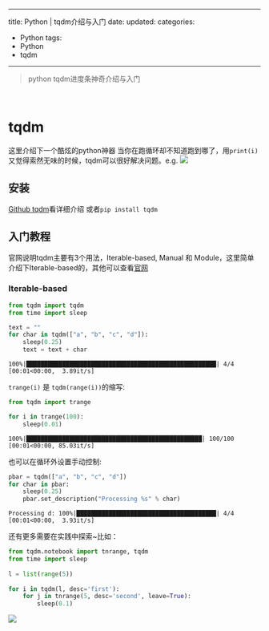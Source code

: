 
---
 title: Python | tqdm介绍与入门
 date: 
 updated: 
 categories:
 - Python
 tags:
 - Python
 - tqdm
---
>python tqdm进度条神奇介绍与入门
<!--less-->
﻿

# tqdm
这里介绍下一个酷炫的python神器
当你在跑循环却不知道跑到哪了，用`print(i)`又觉得索然无味的时候，tqdm可以很好解决问题。e.g.
![](https://img-blog.csdnimg.cn/20210209141907462.png#pic_center)
## 安装
[Github tqdm](https://github.com/tqdm/tqdm#manual)看详细介绍
或者`pip install tqdm`

## 入门教程
官网说明tqdm主要有3个用法，Iterable-based, Manual 和 Module，这里简单介绍下Iterable-based的，其他可以查看[官网](https://github.com/tqdm/tqdm#manual)

### Iterable-based
```python
from tqdm import tqdm
from time import sleep

text = ""
for char in tqdm(["a", "b", "c", "d"]):
    sleep(0.25)
    text = text + char
```

    100%|█████████████████████████████████████████████████████| 4/4 [00:01<00:00,  3.89it/s]
    

`trange(i)` 是 `tqdm(range(i))`的缩写:


```python
from tqdm import trange

for i in trange(100):
    sleep(0.01)
```

    100%|█████████████████████████████████████████████████| 100/100 [00:01<00:00, 85.03it/s]
    
也可以在循环外设置手动控制:


```python
pbar = tqdm(["a", "b", "c", "d"])
for char in pbar:
    sleep(0.25)
    pbar.set_description("Processing %s" % char)
```

    Processing d: 100%|███████████████████████████████████████| 4/4 [00:01<00:00,  3.93it/s]

还有更多需要在实践中探索~比如：
```python
from tqdm.notebook import tnrange, tqdm
from time import sleep
 
l = list(range(5))
 
for i in tqdm(l, desc='first'):
    for j in tnrange(5, desc='second', leave=True):
        sleep(0.1)
```
![](https://img-blog.csdnimg.cn/20210209142709357.png#pic_center)
